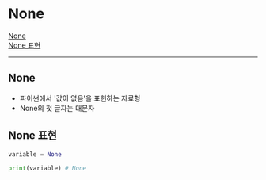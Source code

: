 # None

[None](#none-1)   
[None 표현](#none-표현)   

---

## None
- 파이썬에서 '값이 없음'을 표현하는 자료형
- None의 첫 글자는 대문자

## None 표현

```python
variable = None

print(variable) # None
```